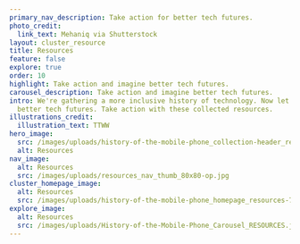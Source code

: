 ```yaml
---
primary_nav_description: Take action for better tech futures.
photo_credit:
  link_text: Mehaniq via Shutterstock
layout: cluster_resource
title: Resources
feature: false
explore: true
order: 10
highlight: Take action and imagine better tech futures.
carousel_description: Take action and imagine better tech futures.
intro: We're gathering a more inclusive history of technology. Now let's imagine
  better tech futures. Take action with these collected resources.
illustrations_credit:
  illustration_text: TTWW
hero_image:
  src: /images/uploads/history-of-the-mobile-phone_collection-header_resources-600.png
  alt: Resources
nav_image:
  alt: Resources
  src: /images/uploads/resources_nav_thumb_80x80-op.jpg
cluster_homepage_image:
  alt: Resources
  src: /images/uploads/history-of-the-mobile-phone_homepage_resources-750.jpg
explore_image:
  alt: Resources
  src: /images/uploads/History-of-the-Mobile-Phone_Carousel_RESOURCES.jpg
---
```

